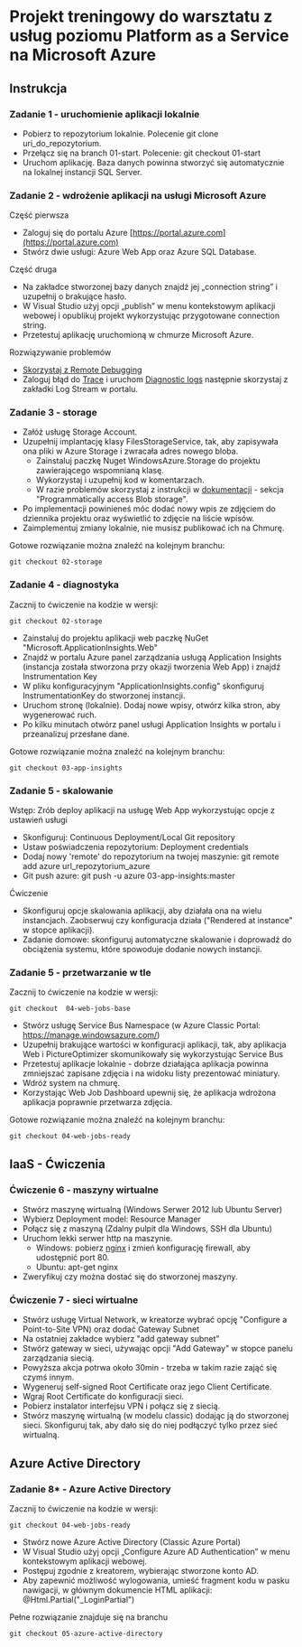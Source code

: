 # Projekt treningowy do warsztatu z usług poziomu Platform as a Service na Microsoft Azure

## Instrukcja

### Zadanie 1 - uruchomienie aplikacji lokalnie

- Pobierz to repozytorium lokalnie. Polecenie git clone uri_do_repozytorium.
- Przełącz się na branch 01-start. Polecenie: git checkout 01-start
- Uruchom aplikację. Baza danych powinna stworzyć się automatycznie na lokalnej instancji SQL Server.

### Zadanie 2 - wdrożenie aplikacji na usługi Microsoft Azure

Część pierwsza

- Zaloguj się do portalu Azure [https://portal.azure.com](https://portal.azure.com)
- Stwórz dwie usługi: Azure Web App oraz Azure SQL Database.

Część druga

- Na zakładce stworzonej bazy danych znajdź jej „connection string” i uzupełnij o brakujące hasło.
- W Visual Studio użyj opcji „publish” w menu kontekstowym aplikacji webowej i opublikuj projekt wykorzystując przygotowane connection string.
- Przetestuj aplikację uruchomioną w chmurze Microsoft Azure.

Rozwiązywanie problemów

- [Skorzystaj z Remote Debugging](https://docs.microsoft.com/pl-pl/azure/app-service/web-sites-dotnet-troubleshoot-visual-studio)
- Zaloguj błąd do [Trace](https://msdn.microsoft.com/en-us/library/system.diagnostics.trace.traceerror%28v=vs.110%29.aspx) i uruchom [Diagnostic logs](https://docs.microsoft.com/en-us/azure/app-service/web-sites-enable-diagnostic-log) następnie skorzystaj z zakładki Log Stream w portalu.

### Zadanie 3 - storage

- Załóż usługę Storage Account.
- Uzupełnij implantację klasy FilesStorageService, tak, aby zapisywała ona pliki w Azure Storage i zwracała adres nowego bloba. 
    - Zainstaluj paczkę Nuget WindowsAzure.Storage do projektu zawierającego wspomnianą klasę.
    - Wykorzystaj i uzupełnij kod w komentarzach.
    - W razie problemów skorzystaj z instrukcji w [dokumentacji](https://azure.microsoft.com/en-us/documentation/articles/storage-dotnet-how-to-use-blobs#_programmatically-access-blob-storage) - sekcja "Programmatically access Blob storage".
- Po implementacji powinieneś móc dodać nowy wpis ze zdjęciem do dziennika projektu oraz wyświetlić to zdjęcie na liście wpisów.
- Zaimplementuj zmiany lokalnie, nie musisz publikować ich na Chmurę. 

Gotowe rozwiązanie można znaleźć na kolejnym branchu:

``` git 
git checkout 02-storage 

```

### Zadanie 4 - diagnostyka

Zacznij to ćwiczenie na kodzie w wersji:

``` git 
git checkout 02-storage 

```

- Zainstaluj do projektu aplikacji web paczkę NuGet "Microsoft.ApplicationInsights.Web"
- Znajdź w portalu Azure panel zarządzania usługą Application Insights (instancja została stworzona przy okazji tworzenia Web App) i znajdź Instrumentation Key
- W pliku konfiguracyjnym "ApplicationInsights.config" skonfiguruj InstrumentationKey do stworzonej instancji. 
- Uruchom stronę (lokalnie). Dodaj nowe wpisy, otwórz kilka stron, aby wygenerować ruch.
- Po kilku minutach otwórz panel usługi Application Insights w portalu i przeanalizuj przesłane dane.

Gotowe rozwiązanie można znaleźć na kolejnym branchu:

``` git 
git checkout 03-app-insights 

```

### Zadanie 5 - skalowanie

Wstęp: Zrób deploy aplikacji na usługę Web App wykorzystując opcje z ustawień usługi

- Skonfiguruj: Continuous Deployment/Local Git repository 
- Ustaw poświadczenia repozytorium: Deployment credentials
- Dodaj nowy 'remote' do repozytorium na twojej maszynie: git remote add azure url_repozytorium_azure
- Git push azure: git push -u azure 03-app-insights:master

Ćwiczenie

- Skonfiguruj opcje skalowania aplikacji, aby działała ona na wielu instancjach. Zaobserwuj czy konfiguracja działa ("Rendered at instance" w stopce aplikacji).
- Zadanie domowe: skonfiguruj automatyczne skalowanie i doprowadź do obciążenia systemu, które spowoduje dodanie nowych instancji. 

### Zadanie 5 - przetwarzanie w tle

Zacznij to ćwiczenie na kodzie w wersji:

``` git 
git checkout  04-web-jobs-base 

```

- Stwórz usługę Service Bus Namespace (w Azure Classic Portal: https://manage.windowsazure.com/)
- Uzupełnij brakujące wartości w konfiguracji aplikacji, tak, aby aplikacja Web i PictureOptimizer skomunikowały się wykorzystując Service Bus
- Przetestuj aplikacje lokalnie - dobrze działająca aplikacja powinna zmniejszać zapisane zdjęcia i na widoku listy prezentować miniatury. 
- Wdróż system na chmurę.
- Korzystając Web Job Dashboard upewnij się, że aplikacja wdrożona aplikacja poprawnie przetwarza zdjęcia.

Gotowe rozwiązanie można znaleźć na kolejnym branchu:

``` git 
git checkout 04-web-jobs-ready

```

## IaaS - Ćwiczenia

### Ćwiczenie 6 - maszyny wirtualne

- Stwórz maszynę wirtualną (Windows Serwer 2012 lub Ubuntu Server)
- Wybierz Deployment model: Resource Manager
- Połącz się z maszyną (Zdalny pulpit dla Windows, SSH dla Ubuntu)
- Uruchom lekki serwer http na maszynie.
    - Windows: pobierz [nginx](http://nginx.org/download/nginx-1.8.1.zip) i zmień konfigurację firewall, aby udostępnić port 80.
    - Ubuntu: apt-get nginx
- Zweryfikuj czy można dostać się do stworzonej maszyny.

### Ćwiczenie 7 - sieci wirtualne

- Stwórz usługę Virtual Network, w kreatorze wybrać opcję "Configure a Point-to-Site VPN) oraz dodać Gateway Subnet
- Na ostatniej zakładce wybierz "add gateway subnet"
- Stwórz gateway w sieci, używając opcji "Add Gateway" w stopce panelu zarządzania siecią.
- Powyższa akcja potrwa około 30min - trzeba w takim razie zająć się czymś innym.
- Wygeneruj self-signed Root Certificate oraz jego Client Certificate. 
- Wgraj Root Certificate do konfiguracji sieci. 
- Pobierz instalator interfejsu VPN i połącz się z siecią.
- Stwórz maszynę wirtualną (w modelu classic) dodając ją do stworzonej sieci. Skonfiguruj tak, aby dało się do niej podłączyć tylko przez sieć wirtualną.  


## Azure Active Directory

### Zadanie 8* - Azure Active Directory

Zacznij to ćwiczenie na kodzie w wersji:

``` git 
git checkout 04-web-jobs-ready 

```

- Stwórz nowe Azure Active Directory (Classic Azure Portal)
- W Visual Studio użyj opcji „Configure Azure AD Authentication” w menu kontekstowym aplikacji webowej.
- Postępuj zgodnie z kreatorem, wybierając stworzone konto AD.
- Aby zapewnić możliwość wylogowania, umieść fragment kodu w pasku nawigacji, w głównym dokumencie HTML aplikacji: @Html.Partial("_LoginPartial")

Pełne rozwiązanie znajduje się na branchu

``` git 
git checkout 05-azure-active-directory

```